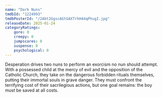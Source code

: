 ```yaml
---
name: "Dark Nuns"
tmdbId: "1224993"
tmdbPosterId: "/2Abt2GgscAGtGAXTrhH44qPhugI.jpg"
releaseDate: 2025-01-24
categoryRatings:
    gore: 0
    creepy: 0
    jumpscares: 0
    suspense: 0
    psychological: 0
---
```

Desperation drives two nuns to perform an exorcism no nun should attempt. With a possessed child at the mercy of evil and the opposition of the Catholic Church, they take on the dangerous forbidden rituals themselves, putting their immortal souls in grave danger. They must confront the terrifying cost of their sacrilegious actions, but one goal remains: the boy must be saved at all costs.
